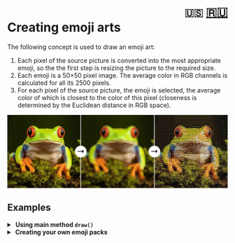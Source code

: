 <h1><div align="right">
<code>🇺🇸</code> 
<a href="RU.md">🇷🇺</a>
</div>
Creating emoji arts
</h1>

The following concept is used to draw an emoji art:
1. Each pixel of the source picture is converted into the most appropriate emoji, so the the first step is resizing the picture to the required size.
2. Each emoji is a 50×50 pixel image. The average color in RGB channels is calculated for all its 2500 pixels.
3. For each pixel of the source picture, the emoji is selected, the average color of which is closest to the color of this pixel (closeness is determined by the Euclidean distance in RGB space).

![process](assets/process.jpg)

## Examples

<details>
<summary>&nbsp;<strong>Using main method <code>draw()</code></strong></summary>
<blockquote></blockquote>
<blockquote>
If you just want to create an emoji art from your image, all you need is to use the <code>draw()</code> method from the <code>utils</code> module:<br><br>

```python
from utils import draw

draw(image='fuji.jpg',  # path to source image
     width=100,         # number of emojis in width
     background='auto', # background color
     styles='all',      # styles for emojis
     save_as='art.jpg') # path to save the result
```
The result:

![fuji](assets/fuji.jpg)

<details>
<summary>&nbsp;Parameters of <code>draw()</code> method in details:</summary>
<blockquote></blockquote>
<ul>
<li><kbd>image</kbd> - path to source image;</li>
<li><kbd>width</kbd> - number of emojis in width <i>(default value is 50)</i>;</li>
<li><kbd>save_as</kbd> - path to save the result. If <i>None</i> is specified, result will not be saved <i>(default value is None)</i>;</li>
<li><kbd>styles</kbd> - each letter in this string stands for emoji style which will be used in art. For example, value <code>"ag"</code> means that Apple and Google emoji styles will be used. To select all styles, you can specify <code>"all"</code> <i>(default value is "all")</i>;
<blockquote></blockquote>
<table>
    <tr>
        <th>Letter</th>
        <th>Style</th>
        <th>Example</th>
    </tr>
    <tr>
        <td><code>"t"</code></td>
        <td>Twitter emoji style</td>
        <td><img src="assets/style-t.png" width="140pt"/></td>
    </tr>
    <tr>
        <td><code>"a"</code></td>
        <td>Apple emoji style</td>
        <td><img src="assets/style-a.png" width="140pt"/></td>
    </tr>
    <tr>
        <td><code>"g"</code></td>
        <td>Google emoji style</td>
        <td><img src="assets/style-g.png" width="140pt"/></td>
    </tr>
    <tr>
        <td><code>"f"</code></td>
        <td>Facebook emoji style</td>
        <td><img src="assets/style-f.png" width="140pt"/></td>
    </tr>
</table></li>
<li><kbd>pack</kbd> - path to pack of emojis to draw. All standard packs are in <code>data/</code> folder <i>(default value is "data/classic")</i>;
<blockquote></blockquote>
<table>
    <tr>
        <th>Pack</th>
        <th>Info</th>
        <th>Example</th>
    </tr>
    <tr>
        <td><code>"data/classic"</code></td>
        <td>A lot of different emojis</td>
        <td>😀 🍎 🚛</td>
    </tr>
    <tr>
        <td><code>"data/colors"</code></td>
        <td>Solid color emojis</td>
        <td>💚 🟥 🟣</td>
    </tr>
    <tr>
        <td><code>"data/flags"</code></td>
        <td>Rectangular countries flags</td>
        <td>🇷🇺 🇨🇳 🇯🇵</td>
    </tr>
    <tr>
        <td><code>"data/food"</code></td>
        <td>Different emojis about food</td>
        <td>🥝 🫐 🍷</td>
    </tr>
    <tr>
        <td><code>"data/love"</code></td>
        <td>Different emojis about love</td>
        <td>❤️‍🔥 🥰 💙</td>
    </tr>
    <tr>
        <td><code>"data/moon"</code></td>
        <td>Moon phases emojis</td>
        <td>🌖 🌗 🌘</td>
    </tr>
    <tr>
        <td><code>"data/all_flags"</code></td>
        <td>All emoji flags</td>
        <td>🏴‍☠️ 🚩 🎌</td>
    </tr>
</table></li>
<li><kbd>background</kbd> - the color of background as a tuple of RGB or RGBA values. if <i>None</i> is specified, transparent background will be applied (same effect as with alpha = 0 in RGBA). If you specify <code>"auto"</code>, the most suitable background for each emoji will be chosen, but it can take a lot of time! <i>(default value is (0, 0, 0, 255))</i>.</li>
</ul>
</details>
</blockquote>
</details>

<details>
<summary><strong>&nbsp;Creating your own emoji packs</strong></summary>
<blockquote></blockquote>
<blockquote>
If you wish, you can create your own emoji packs. To do this, you need to install the following libraries additionally:<br><br>

```bash
pip install pilmoji==2.0.4
pip install emoji==2.11.0
```
Then you need to use the <code>create_data()</code> method:

<details>
<summary>&nbsp;method code</summary>

```python
from PIL import Image, ImageFont, ImageDraw
from pilmoji import Pilmoji
from pilmoji.source import EmojiCDNSource
import numpy as np
import pickle


def create_data(emojis,
                size=50,
                save_as=None, 
                disp=True):
    """
    Create an dict containing all data to draw N 
    different emojis (which are specified in the
    first parameter of function). Structure of dict: 
    {
        'emojis': list of N emojis of str type,
        'styles': dict of 4 style names {number: stylename},
        'size': int (side of square image on which emojis are drawn),
        'matrices': np-array with shape (4, N, size, size, 4) of uint8,
    }

    PARAMETERS
    ----------
    emojis : list[str]
        list of emojis to build data

    size : int
        length of the side of the square image, on
        which emojis will be drawn

    save_as : str or None
        path to save data. If None is specified, data
        will not be saved
    
    disp : bool
        toggle progress displaing
    """
    
    def _str2style(name):
        """to convert style name to style class"""
        class StyleClass(EmojiCDNSource):
            STYLE = name
        return StyleClass
        
    # Quantity of emojis
    n_emojis = len(emojis)

    # Size of image with emoji
    esize = (size, size)
    
    data_dict = {
        'emojis': emojis,
        'styles': {0: 'twitter', 
                   1: 'apple', 
                   2: 'google', 
                   3: 'facebook'},
        'size': size,
        'matrices': np.zeros((4, n_emojis, *esize, 4), 
                             dtype='uint8')
    }

    # Style classes
    styles = [_str2style(data_dict['styles'][i]) for i in range(4)]

    for i, emoji in enumerate(emojis):
        for j, style in enumerate(styles):
            # Drawing an emoji on empty (0, 0, 0, 0) RGBA image
            with Image.new('RGBA', esize, 0) as image:
                font = ImageFont.truetype('arial.ttf', esize[0])
                with Pilmoji(image, source=style) as pilmoji:
                    pilmoji.text((0, 0), emoji, font=font)
                    
            # RGBA-matrix
            image_np = np.array(image)
            data_dict['matrices'][j, i] = image_np
            
            # Displaing the progress
            if disp:
                total = n_emojis * 4
                current = i * 4 + j + 1
                progress = f'{round(current / total * 100, 2)}%'
                print(f'\r{progress:<6} ({i+1}/{len(emojis)})', end='')
    if disp:
        print()

    # Saving as binary pickle file
    if save_as is not None:
        with open(f'{save_as}.pkl', 'wb') as file:
            pickle.dump(data_dict, file)

    return data_dict
```
</details>
Example of creating a pack from emojis ⚽️, 🏀, 🥎:<br><br>

```python
create_data(emojis=['⚽️', '🏀', '🥎'], # list of emoji
            size=50,                  # size of image for emoji
            save_as='data/sport',     # path to save
            disp=True)                # displaying the progress
```
</blockquote>
</details>